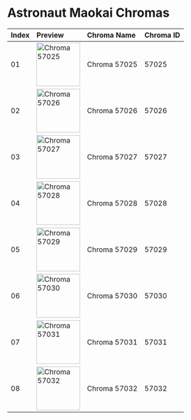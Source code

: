 # Astronaut Maokai Chromas

| Index | Preview | Chroma Name | Chroma ID |
|:---|:---|:---|:---|
| 01 | <img src='https://raw.communitydragon.org/latest/plugins/rcp-be-lol-game-data/global/default/v1/champion-chroma-images/57/57025.png' alt='Chroma 57025' width='100'> | Chroma 57025 | 57025 |
| 02 | <img src='https://raw.communitydragon.org/latest/plugins/rcp-be-lol-game-data/global/default/v1/champion-chroma-images/57/57026.png' alt='Chroma 57026' width='100'> | Chroma 57026 | 57026 |
| 03 | <img src='https://raw.communitydragon.org/latest/plugins/rcp-be-lol-game-data/global/default/v1/champion-chroma-images/57/57027.png' alt='Chroma 57027' width='100'> | Chroma 57027 | 57027 |
| 04 | <img src='https://raw.communitydragon.org/latest/plugins/rcp-be-lol-game-data/global/default/v1/champion-chroma-images/57/57028.png' alt='Chroma 57028' width='100'> | Chroma 57028 | 57028 |
| 05 | <img src='https://raw.communitydragon.org/latest/plugins/rcp-be-lol-game-data/global/default/v1/champion-chroma-images/57/57029.png' alt='Chroma 57029' width='100'> | Chroma 57029 | 57029 |
| 06 | <img src='https://raw.communitydragon.org/latest/plugins/rcp-be-lol-game-data/global/default/v1/champion-chroma-images/57/57030.png' alt='Chroma 57030' width='100'> | Chroma 57030 | 57030 |
| 07 | <img src='https://raw.communitydragon.org/latest/plugins/rcp-be-lol-game-data/global/default/v1/champion-chroma-images/57/57031.png' alt='Chroma 57031' width='100'> | Chroma 57031 | 57031 |
| 08 | <img src='https://raw.communitydragon.org/latest/plugins/rcp-be-lol-game-data/global/default/v1/champion-chroma-images/57/57032.png' alt='Chroma 57032' width='100'> | Chroma 57032 | 57032 |
